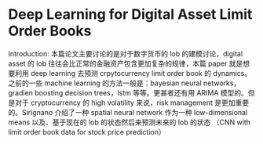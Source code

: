 # Deep Learning for Digital Asset Limit Order Books

Introduction: 本篇论文主要讨论的是对于数字货币的 lob 的建模讨论，digital asset 的 lob 往往会比正常的金融资产包含更加复杂的规律，本篇 paper 就是想要利用 deep learning 去预测 crpytocurrency limit order book 的 dynamics。之前的一些 machine learning 的方法一般是：bayesian neural networks，gradien boosting decision trees，lstm 等等。更甚者还有用 ARIMA 模型的。但是对于 cryptocurrency 的 high volatility 来说，risk management 是更加重要的。Sirignano 介绍了一种 spatial neural network 作为一种 low-dimensional means 以及、基于现在的 lob 的状态然后来预测未来的 lob 的状态 （CNN with limit order book data for stock price prediction）


